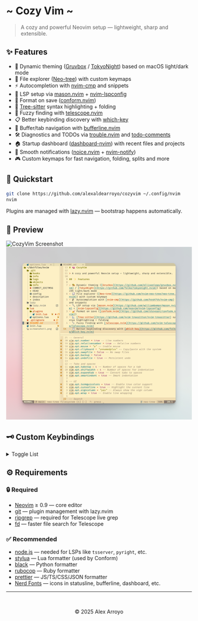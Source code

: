# ~ Cozy Vim ~

> A cozy and powerful Neovim setup — lightweight, sharp and extensible.

## ✨ Features

- 🎨 Dynamic theming ([Gruvbox](https://github.com/ellisonleao/gruvbox.nvim) / [TokyoNight](https://github.com/folke/tokyonight.nvim)) based on macOS light/dark mode
- 🧭 File explorer ([Neo-tree](https://github.com/nvim-neo-tree/neo-tree.nvim)) with custom keymaps
- ⚡ Autocompletion with [nvim-cmp](https://github.com/hrsh7th/nvim-cmp) and snippets
- 🔧 LSP setup via [mason.nvim](https://github.com/williamboman/mason.nvim) + [nvim-lspconfig](https://github.com/neovim/nvim-lspconfig)
- 💅 Format on save ([conform.nvim](https://github.com/stevearc/conform.nvim))
- 📐 [Tree-sitter](https://github.com/nvim-treesitter/nvim-treesitter) syntax highlighting + folding
- 🔭 Fuzzy finding with [telescope.nvim](https://github.com/nvim-telescope/telescope.nvim)
- 📋 Better keybinding discovery with [which-key](https://github.com/folke/which-key.nvim)
- 🚥 Buffer/tab navigation with [bufferline.nvim](https://github.com/akinsho/bufferline.nvim)
- 🛠️ Diagnostics and TODOs via [trouble.nvim](https://github.com/folke/trouble.nvim) and [todo-comments](https://github.com/folke/todo-comments.nvim)
- 🏠 Startup dashboard ([dashboard-nvim](https://github.com/nvimdev/dashboard-nvim)) with recent files and projects
- 💬 Smooth notifications ([noice.nvim](https://github.com/folke/noice.nvim) + [nvim-notify](https://github.com/rcarriga/nvim-notify))
- 🎮 Custom keymaps for fast navigation, folding, splits and more

## 🚀 Quickstart

```bash
git clone https://github.com/alexaldearroyo/cozyvim ~/.config/nvim
nvim
```

Plugins are managed with [lazy.nvim](https://github.com/folke/lazy.nvim) — bootstrap happens automatically.

## 📸 Preview

![CozyVim Screenshot](./dashboard.png)
![CozyVim Screenshot 2](./screenshot2.png)

## 🗝 Custom Keybindings

<details>
<summary>Toggle List</summary>

| Shortcut        | Action                      |
| --------------- | --------------------------- |
| `<leader>e`     | Toggle Neo-tree             |
| `<leader>ff`    | Find files (Telescope)      |
| `<leader>fg`    | Live grep (Telescope)       |
| `<leader>fb`    | Buffers (Telescope)         |
| `<leader>fh`    | Help tags (Telescope)       |
| `<leader>w`     | Save buffer                 |
| `<leader>x`     | Close buffer                |
| `<leader>q`     | Quit with confirm if needed |
| `<leader>Q`     | Quit all (with confirm)     |
| `<Tab>`         | Next buffer                 |
| `<S-Tab>`       | Previous buffer             |
| `zh/zx`         | Fold current block          |
| `zl/zo`         | Unfold current block        |
| `zu`            | Unfold all                  |
| `za`            | Fold all                    |
| `<leader>sj/sk` | Split vertically            |
| `<leader>sh/sl` | Split horizontally          |
| `<leader>sx`    | Close split                 |
| `<C-h/j/k/l>`   | Move between splits         |
| `§` / `±`       | Start / Top of file         |
| `0` / `)`       | End / Bottom of file        |
| `\`             | Match brackets/blocks       |
| `<leader>k`     | Scroll up (half page)       |
| `<leader>j`     | Scroll down (half page)     |

</details>

## ⚙ Requirements

### 🔒 Required

- [Neovim](https://neovim.io/) ≥ 0.9 — core editor
- [git](https://git-scm.com/) — plugin management with lazy.nvim
- [ripgrep](https://github.com/BurntSushi/ripgrep) — required for Telescope live grep
- [fd](https://github.com/sharkdp/fd) — faster file search for Telescope

### ✅ Recommended

- [node.js](https://nodejs.org/) — needed for LSPs like `tsserver`, `pyright`, etc.
- [stylua](https://github.com/JohnnyMorganz/StyLua) — Lua formatter (used by Conform)
- [black](https://github.com/psf/black) — Python formatter
- [rubocop](https://github.com/rubocop/rubocop) — Ruby formatter
- [prettier](https://prettier.io/) — JS/TS/CSS/JSON formatter
- [Nerd Fonts](https://www.nerdfonts.com/) — icons in statusline, bufferline, dashboard, etc.

---

<br>
<p align="center">© 2025 Alex Arroyo</p>
